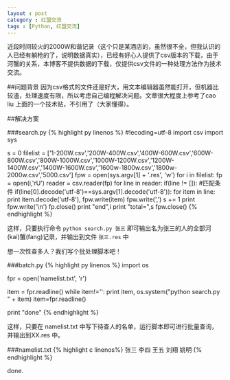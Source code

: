 ```yaml
---
layout : post
category : 红盟交流
tags : [Python, 红盟交流]
---
```

近段时间较火的2000W和谐记录（这个只是某酒店的，虽然很不全，但我认识的人已经有躺枪的了，说明数据真实），已经有好心人提供了csv版本的下载，由于河蟹的关系，本博客不提供数据的下载，仅提供csv文件的一种处理方法作为技术交流。

##问题背景
因为csv格式的文件还是好大，用文本编辑器虽然能打开，但机器比较渣，处理速度有限，所以考虑自己编程解决问题。文章很大程度上参考了cao liu 上面的一个技术贴，不引用了（大家懂得）。

##解决方案

###search.py
{% highlight py linenos %}
#!ecoding=utf-8
import csv
import sys

s = 0
filelist = ['1-200W.csv','200W-400W.csv','400W-600W.csv','600W-800W.csv','800W-1000W.csv','1000W-1200W.csv','1200W-1400W.csv','1400W-1600W.csv','1600w-1800w.csv','1800w-2000w.csv','5000.csv']
fpw = open(sys.argv[1] + '.res', 'w')
for i in filelist:
	fp = open(i,'rU')
	reader = csv.reader(fp)
	for line in reader:
		if(line != []):
			#匹配条件
			if(line[0].decode('utf-8')==sys.argv[1].decode('utf-8')):
			for item in line:
				print item.decode('utf-8'),
				fpw.write(item)
				fpw.write(',')
			s += 1
			print
			fpw.write('\n')
	fp.close()
	print "end",i
	print "total=",s
fpw.close() 
{% endhighlight %}

这样，只要执行命令 `python search.py 张三` 即可输出名为张三的人的全部河(kai)蟹(fang)记录，并输出到文件 `张三.res` 中

想一次性查多人？我们写个批处理脚本吧！

###batch.py
{% highlight py linenos %} 
import os

fpr = open('namelist.txt', 'r')

item = fpr.readline()
while item!='':
	print item,
	os.system("python search.py " + item)
	item=fpr.readline()

print "done" 
{% endhighlight %} 

这样，只要在 namelist.txt 中写下待查人的名单，运行脚本即可进行批量查询，并输出到XX.res 中。

###namelist.txt
{% highlight c linenos%} 
张三
李四
王五
刘翔
姚明 
{% endhighlight %}  

done.


